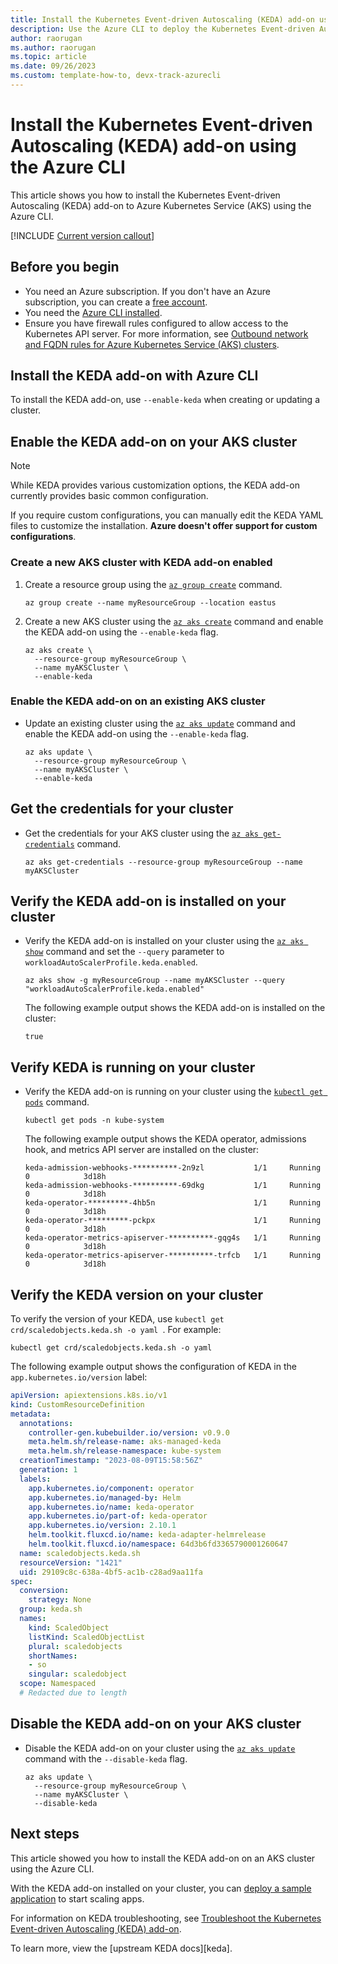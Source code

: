 ```yaml
---
title: Install the Kubernetes Event-driven Autoscaling (KEDA) add-on using the Azure CLI
description: Use the Azure CLI to deploy the Kubernetes Event-driven Autoscaling (KEDA) add-on to Azure Kubernetes Service (AKS).
author: raorugan
ms.author: raorugan
ms.topic: article
ms.date: 09/26/2023
ms.custom: template-how-to, devx-track-azurecli
---
```


# Install the Kubernetes Event-driven Autoscaling (KEDA) add-on using the Azure CLI

This article shows you how to install the Kubernetes Event-driven Autoscaling (KEDA) add-on to Azure Kubernetes Service (AKS) using the Azure CLI.

[!INCLUDE [Current version callout](./includes/keda/current-version-callout.md)]

## Before you begin

- You need an Azure subscription. If you don't have an Azure subscription, you can create a [free account](https://azure.microsoft.com/free).
- You need the [Azure CLI installed](/cli/azure/install-azure-cli).
- Ensure you have firewall rules configured to allow access to the Kubernetes API server. For more information, see [Outbound network and FQDN rules for Azure Kubernetes Service (AKS) clusters][aks-firewall-requirements].

## Install the KEDA add-on with Azure CLI

To install the KEDA add-on, use `--enable-keda` when creating or updating a cluster.

## Enable the KEDA add-on on your AKS cluster

> [!NOTE]
> While KEDA provides various customization options, the KEDA add-on currently provides basic common configuration.
>
> If you require custom configurations, you can manually edit the KEDA YAML files to customize the installation. **Azure doesn't offer support for custom configurations**.

### Create a new AKS cluster with KEDA add-on enabled

1. Create a resource group using the [`az group create`][az-group-create] command.

    ```azurecli-interactive
    az group create --name myResourceGroup --location eastus
    ```

2. Create a new AKS cluster using the [`az aks create`][az-aks-create] command and enable the KEDA add-on using the `--enable-keda` flag.

    ```azurecli-interactive
    az aks create \
      --resource-group myResourceGroup \
      --name myAKSCluster \
      --enable-keda 
    ```

### Enable the KEDA add-on on an existing AKS cluster

- Update an existing cluster using the [`az aks update`][az-aks-update] command and enable the KEDA add-on using the `--enable-keda` flag.

    ```azurecli-interactive
    az aks update \
      --resource-group myResourceGroup \
      --name myAKSCluster \
      --enable-keda 
    ```

## Get the credentials for your cluster

- Get the credentials for your AKS cluster using the [`az aks get-credentials`][az-aks-get-credentials] command.

    ```azurecli-interactive
    az aks get-credentials --resource-group myResourceGroup --name myAKSCluster
    ```

## Verify the KEDA add-on is installed on your cluster

- Verify the KEDA add-on is installed on your cluster using the [`az aks show`][az-aks-show] command and set the `--query` parameter to `workloadAutoScalerProfile.keda.enabled`.

    ```azurecli-interactive
    az aks show -g myResourceGroup --name myAKSCluster --query "workloadAutoScalerProfile.keda.enabled" 
    ```

    The following example output shows the KEDA add-on is installed on the cluster:

    ```output
    true
    ```

## Verify KEDA is running on your cluster

- Verify the KEDA add-on is running on your cluster using the [`kubectl get pods`][kubectl] command.

    ```azurecli-interactive
    kubectl get pods -n kube-system 
    ```

    The following example output shows the KEDA operator, admissions hook, and metrics API server are installed on the cluster:

    ```output
    keda-admission-webhooks-**********-2n9zl           1/1     Running   0            3d18h
    keda-admission-webhooks-**********-69dkg           1/1     Running   0            3d18h
    keda-operator-*********-4hb5n                      1/1     Running   0            3d18h
    keda-operator-*********-pckpx                      1/1     Running   0            3d18h
    keda-operator-metrics-apiserver-**********-gqg4s   1/1     Running   0            3d18h
    keda-operator-metrics-apiserver-**********-trfcb   1/1     Running   0            3d18h
    ```

## Verify the KEDA version on your cluster

To verify the version of your KEDA, use `kubectl get crd/scaledobjects.keda.sh -o yaml `. For example:

```azurecli-interactive
kubectl get crd/scaledobjects.keda.sh -o yaml 
```

The following example output shows the configuration of KEDA in the `app.kubernetes.io/version` label:

```yaml
apiVersion: apiextensions.k8s.io/v1
kind: CustomResourceDefinition
metadata:
  annotations:
    controller-gen.kubebuilder.io/version: v0.9.0
    meta.helm.sh/release-name: aks-managed-keda
    meta.helm.sh/release-namespace: kube-system
  creationTimestamp: "2023-08-09T15:58:56Z"
  generation: 1
  labels:
    app.kubernetes.io/component: operator
    app.kubernetes.io/managed-by: Helm
    app.kubernetes.io/name: keda-operator
    app.kubernetes.io/part-of: keda-operator
    app.kubernetes.io/version: 2.10.1
    helm.toolkit.fluxcd.io/name: keda-adapter-helmrelease
    helm.toolkit.fluxcd.io/namespace: 64d3b6fd3365790001260647
  name: scaledobjects.keda.sh
  resourceVersion: "1421"
  uid: 29109c8c-638a-4bf5-ac1b-c28ad9aa11fa
spec:
  conversion:
    strategy: None
  group: keda.sh
  names:
    kind: ScaledObject
    listKind: ScaledObjectList
    plural: scaledobjects
    shortNames:
    - so
    singular: scaledobject
  scope: Namespaced
  # Redacted due to length
```

## Disable the KEDA add-on on your AKS cluster

- Disable the KEDA add-on on your cluster using the [`az aks update`][az-aks-update] command with the `--disable-keda` flag.

    ```azurecli-interactive
    az aks update \
      --resource-group myResourceGroup \
      --name myAKSCluster \
      --disable-keda 
    ```

## Next steps

This article showed you how to install the KEDA add-on on an AKS cluster using the Azure CLI.

With the KEDA add-on installed on your cluster, you can [deploy a sample application][keda-sample] to start scaling apps.

For information on KEDA troubleshooting, see [Troubleshoot the Kubernetes Event-driven Autoscaling (KEDA) add-on][keda-troubleshoot].

To learn more, view the [upstream KEDA docs][keda].

<!-- LINKS - internal -->
[az-provider-register]: /cli/azure/provider#az-provider-register
[az-feature-register]: /cli/azure/feature#az-feature-register
[az-feature-show]: /cli/azure/feature#az-feature-show
[az-aks-create]: /cli/azure/aks#az-aks-create
[keda-troubleshoot]: /troubleshoot/azure/azure-kubernetes/troubleshoot-kubernetes-event-driven-autoscaling-add-on?context=/azure/aks/context/aks-context
[aks-firewall-requirements]: outbound-rules-control-egress.md#azure-global-required-network-rules
[az-aks-update]: /cli/azure/aks#az-aks-update
[az-aks-get-credentials]: /cli/azure/aks#az-aks-get-credentials
[az-aks-show]: /cli/azure/aks#az-aks-show
[az-group-create]: /cli/azure/group#az-group-create
[az-extension-add]: /cli/azure/extension#az-extension-add
[az-extension-update]: /cli/azure/extension#az-extension-update

<!-- LINKS - external -->
[kubectl]: https://kubernetes.io/docs/user-guide/kubectl
[keda-sample]: https://github.com/kedacore/sample-dotnet-worker-servicebus-queue
